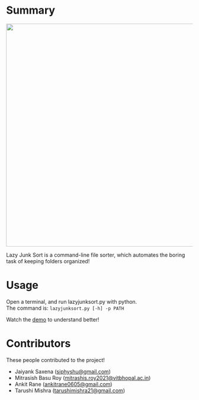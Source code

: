 # Summary

<img src="https://user-images.githubusercontent.com/52672162/136789800-b023055e-b2ed-4f21-aa6b-0c4cb64737a3.png" width=600/>

Lazy Junk Sort is a command-line file sorter, which automates the boring task of keeping folders organized!


# Usage

Open a terminal, and run lazyjunksort.py with python.  
The command is: `lazyjunksort.py [-h] -p PATH`

Watch the [demo]() to understand better!


# Contributors

These people contributed to the project!

- Jaiyank Saxena (siphyshu@gmail.com)
- Mitrasish Basu Roy (mitrashis.roy2021@vitbhopal.ac.in)
- Ankit Rane (ankitrane0605@gmail.com)
- Tarushi Mishra (tarushimishra21@gmail.com)
